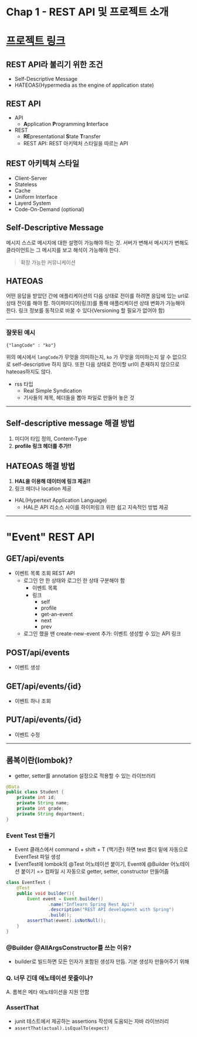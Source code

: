 # Chap 1 - REST API 및 프로젝트 소개 
# [프로젝트 링크](https://github.com/choieunsong/demo-inflearn-rest-api.git)

## REST API라 불리기 위한 조건
- Self-Descriptive Message
- HATEOAS(Hypermedia as the engine of application state)
  
## REST API
* API
    * **A**pplication **P**rogramming **I**nterface
* REST
    * **RE**presentational **S**tate **T**ransfer
    * REST API: REST 아키텍처 스타일을 따르는 API

## REST 아키텍쳐 스타일
* Client-Server
* Stateless
* Cache
* Uniform Interface
* Layerd System
* Code-On-Demand (optional)

## Self-Descriptive Message
메시지 스스로 메시지에 대한 설명이 가능해야 하는 것. 서버가 변해서 메시지가 변해도 클라이언트는 그 메시지를 보고 해석이 가능해야 한다. 
>  확장 가능한 커뮤니케이션


## HATEOAS
어떤 응답을 받았던 간에 애플리케이션의 다음 상태로 전이를 하려면 응답에 있는 url로 상태 전이를 해야 함. 하이퍼미디어(링크)를 통해 애플리케이션 상태 변화가 가능해야 한다. 링크 정보를 동적으로 바꿀 수 있다(Versioning 할 필요가 없어야 함)

----
### 잘못된 예시
```
{"langCode" : "ko"}
```
위의 예시에서 `langCode`가 무엇을 의미하는지, `ko` 가 무엇을 의미하는지 알 수 없으므로 self-descriptive 하지 않다. 또한 다음 상태로 전이할 url이 존재하지 않으므로 hateoas하지도 않다.


* rss 타입
  + Real Simple Syndication
  + 기사들의 제목, 헤더들을 뽑아 파일로 만들어 놓은 것

---
## Self-descriptive message 해결 방법
1. 미디어 타입 정의, Content-Type
2. **profile 링크 헤더를 추가!!**
   
## HATEOAS 해결 방법
1. **HAL을 이용해 데이터에 링크 제공!!**
2. 링크 헤더나 location 제공 

* HAL(Hypertext Application Language)
  * HAL은 API 리소스 사이를 하이퍼링크 위한 쉽고 지속적인 방법 제공
  

-----
# "Event" REST API
## GET/api/events
* 이벤트 목록 조회 REST API
  * 로그인 안 한 상태와 로그인 한 상태 구분해야 함
    * 이벤트 목록
    * 링크
      * self
      * profile
      * get-an-event
      * next
      * prev
  * 로그인 했을 땐 create-new-event 추가: 이벤트 생성할 수 있는 API 링크

## POST/api/events
* 이벤트 생성

## GET/api/events/{id}
* 이벤트 하나 조회

## PUT/api/events/{id}
* 이벤트 수정
  
---
## 롬복이란(lombok)?
  * getter, setter를 annotation 설정으로 적용할 수 있는 라이브러리
```java
@Data
public class Student {
    private int id;
    private String name;
    private int grade;
    private String department;
}
 ```

### Event Test 만들기
+ Event 클래스에서 command + shift + T (맥기준) 하면 test 폴더 밑에 자동으로 EventTest 파일 생성
+ EventTest에 lombok의 @Test 어노테이션 붙이기, Event에 @Builder 어노테이션 붙이기 => 컴파일 시 자동으로 getter, setter, constructor 만들어줌

```java
class EventTest {
    @Test
    public void builder(){
        Event event = Event.builder()
                .name("Inflearn Spring Rest Api")
                .description("REST API development with Spring")
                .build();
        assertThat(event).isNotNull();
    }
}
  ```


### @Builder @AllArgsConstructor를 쓰는 이유?
+ builder로 빌드하면 모든 인자가 포함된 생성자 만듬. 기본 생성자 만들어주기 위해

### Q. 너무 긴데 애노테이션 못줄이나?
A. 롬복은 메타 애노테이션을 지원 안함

### AssertThat
+ junit 테스트에서 제공하는 assertions 작성에 도움되는 자바 라이브러리
+ `assertThat(actual).isEqualTo(expect)`